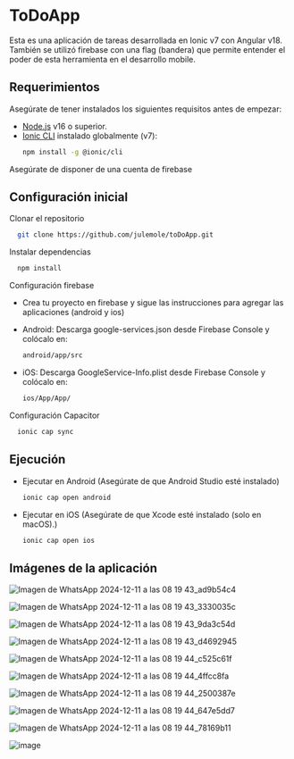 
# ToDoApp

Esta es una aplicación de tareas desarrollada en Ionic v7 con Angular v18. También se utilizó firebase con una flag (bandera) que permite entender el poder de esta herramienta en el desarrollo mobile.




## Requerimientos

Asegúrate de tener instalados los siguientes requisitos antes de empezar:

- [Node.js](https://nodejs.org/) v16 o superior.
- [Ionic CLI](https://ionicframework.com/docs/cli) instalado globalmente (v7):
  ```bash
  npm install -g @ionic/cli
  ```
Asegúrate de disponer de una cuenta de firebase

## Configuración inicial

Clonar el repositorio
```bash
  git clone https://github.com/julemole/toDoApp.git
  ```

  Instalar dependencias
```bash
  npm install
  ```

  Configuración firebase

- Crea tu proyecto en firebase y sigue las instrucciones para agregar las aplicaciones (android y ios)
- Android: Descarga google-services.json desde Firebase Console y colócalo en:

    ```bash
    android/app/src
    ```
- iOS: Descarga GoogleService-Info.plist desde Firebase Console y colócalo en:

    ```bash
    ios/App/App/

    ```

Configuración Capacitor
```bash
  ionic cap sync 
  ```
## Ejecución

- Ejecutar en Android (Asegúrate de que Android Studio esté instalado)

    ```bash
    ionic cap open android
    ```
- Ejecutar en iOS (Asegúrate de que Xcode esté instalado (solo en macOS).)

    ```bash
    ionic cap open ios
    ```

## Imágenes de la aplicación

![Imagen de WhatsApp 2024-12-11 a las 08 19 43_ad9b54c4](https://github.com/user-attachments/assets/1569b6d5-7889-41f5-8aaf-6e65a418b092)

![Imagen de WhatsApp 2024-12-11 a las 08 19 43_3330035c](https://github.com/user-attachments/assets/a064d7f5-2e06-4c44-85c2-555485adc05b)

![Imagen de WhatsApp 2024-12-11 a las 08 19 43_9da3c54d](https://github.com/user-attachments/assets/aa63737c-de1a-40e8-be84-34a57f25127b)

![Imagen de WhatsApp 2024-12-11 a las 08 19 43_d4692945](https://github.com/user-attachments/assets/f0f7f27c-0669-496d-a65f-f85f268391c3)

![Imagen de WhatsApp 2024-12-11 a las 08 19 44_c525c61f](https://github.com/user-attachments/assets/8e9f96eb-7cc7-4ead-8d2a-1132637e3a64)

![Imagen de WhatsApp 2024-12-11 a las 08 19 44_4ffcc8fa](https://github.com/user-attachments/assets/a0c58cbf-d34f-4380-b5f9-6ecd33f585db)

![Imagen de WhatsApp 2024-12-11 a las 08 19 44_2500387e](https://github.com/user-attachments/assets/b971aad8-dd29-4932-b674-d6c5fe012457)

![Imagen de WhatsApp 2024-12-11 a las 08 19 44_647e5dd7](https://github.com/user-attachments/assets/2ab1ea6e-317a-4b02-9b0b-2985d7d683e8)

![Imagen de WhatsApp 2024-12-11 a las 08 19 44_78169b11](https://github.com/user-attachments/assets/331baf53-cd17-4522-8709-32e94e42eaa7)

![image](https://github.com/user-attachments/assets/ff55a77d-46ee-48c5-bc41-0a39e8ffa122)

















